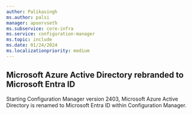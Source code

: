 ```yaml
---
author: Palikasingh
ms.author: palsi
manager: apoorvseth
ms.subservice: core-infra
ms.service: configuration-manager
ms.topic: include
ms.date: 01/24/2024
ms.localizationpriority: medium
---
```


## <a name="bkmk_EntraIDB"></a> Microsoft Azure Active Directory rebranded to Microsoft Entra ID

<!-- 24269502-->
Starting Configuration Manager version 2403, Microsoft Azure Active Directory is renamed to Microsoft Entra ID within Configuration Manager.
